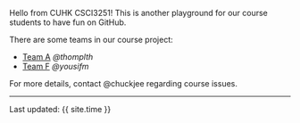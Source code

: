 Hello from CUHK CSCI3251! This is another playground for our course students to have fun on GitHub.

There are some teams in our course project:

* [Team A](https://csci3251-2020.github.io/project-team-a/ 'Team-A') _@thomplth_
* [Team F](https://csci3251-2020.github.io/project-team-f/ 'Team-F') _@yousifm_

For more details, contact @chuckjee regarding course issues.

---
Last updated: {{ site.time }}
